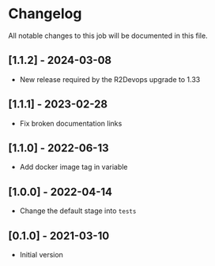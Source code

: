 # Changelog
All notable changes to this job will be documented in this file.

## [1.1.2] - 2024-03-08
* New release required by the R2Devops upgrade to 1.33

## [1.1.1] - 2023-02-28
* Fix broken documentation links

## [1.1.0] - 2022-06-13
* Add docker image tag in variable 

## [1.0.0] - 2022-04-14
* Change the default stage into `tests`

## [0.1.0] - 2021-03-10
* Initial version